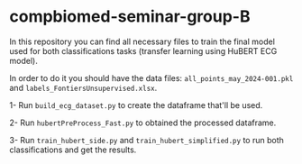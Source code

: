 # compbiomed-seminar-group-B
In this repository you can find all necessary files to train the final model used for both classifications tasks (transfer learning using HuBERT ECG model).

In order to do it you should have the data files: `all_points_may_2024-001.pkl` and `labels_FontiersUnsupervised.xlsx`.

1- Run `build_ecg_dataset.py` to create the dataframe that'll be used. 

2- Run `hubertPreProcess_Fast.py` to obtained the processed dataframe.

3- Run `train_hubert_side.py` and `train_hubert_simplified.py` to run both classifications and get the results.
